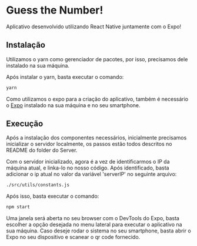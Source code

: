 # Guess the Number!

Aplicativo desenvolvido utilizando React Native juntamente com o Expo!

## Instalação

Utilizamos o yarn como gerenciador de pacotes, por isso, precisamos dele instalado na sua máquina.

Após instalar o yarn, basta executar o comando:

```bash
yarn
```

Como utilizamos o expo para a criação do aplicativo, também é necessário o [Expo](https://docs.expo.io/get-started/installation/) instalado na sua máquina e no seu smartphone.

## Execução

Após a instalação dos componentes necessários, inicialmente precisamos inicializar o servidor localmente, os passos estão todos descritos no README do folder do Server.

Com o servidor inicializado, agora é a vez de identificarmos o IP da máquina atual, e linka-lo no nosso código. Após identificado, basta adicionar o ip atual no valor da variável 'serverIP' no seguinte arquivo:

```bash
./src/utils/constants.js
```

Após isso, basta executar o comando: 

```bash
npm start
```

Uma janela será aberta no seu browser com o DevTools do Expo, basta escolher a opção desejada no menu lateral para executar o aplicativo na sua máquina. Caso deseje rodar o sistema no seu smartphone, basta abrir o Expo no seu dispositivo e scanear o qr code fornecido.
